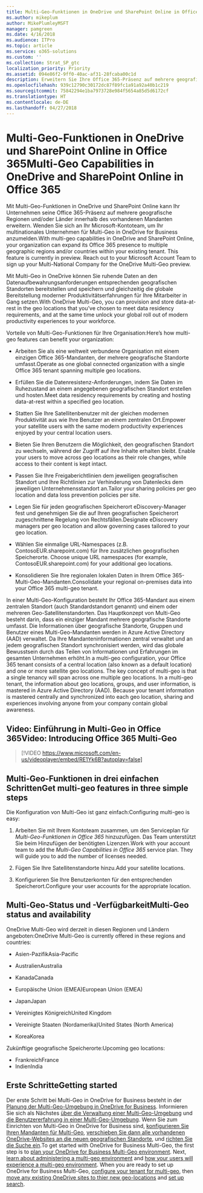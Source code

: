 ```yaml
---
title: Multi-Geo-Funktionen in OneDrive und SharePoint Online in Office 365
ms.author: mikeplum
author: MikePlumleyMSFT
manager: pamgreen
ms.date: 4/16/2018
ms.audience: ITPro
ms.topic: article
ms.service: o365-solutions
ms.custom: ''
ms.collection: Strat_SP_gtc
localization_priority: Priority
ms.assetid: 094e86f2-9ff0-40ac-af31-28fcaba00c1d
description: Erweitern Sie Ihre Office 365-Präsenz auf mehrere geografische Regionen mit Multi-Geo-Funktionen in OneDrive und SharePoint Online.
ms.openlocfilehash: 939c12790c30172dc87f89fc1a91a92a40b1c219
ms.sourcegitcommit: 75842294e1ba7973728e984f5654a85d5d6172cf
ms.translationtype: HT
ms.contentlocale: de-DE
ms.lasthandoff: 04/27/2018
---
```

# <a name="multi-geo-capabilities-in-onedrive-and-sharepoint-online-in-office-365"></a><span data-ttu-id="721e5-103">Multi-Geo-Funktionen in OneDrive und SharePoint Online in Office 365</span><span class="sxs-lookup"><span data-stu-id="721e5-103">Multi-Geo Capabilities in OneDrive and SharePoint Online in Office 365</span></span>

<span data-ttu-id="721e5-p101">Mit Multi-Geo-Funktionen in OneDrive und SharePoint Online kann Ihr Unternehmen seine Office 365-Präsenz auf mehrere geografische Regionen und/oder Länder innerhalb des vorhandenen Mandanten erweitern. Wenden Sie sich an Ihr Microsoft-Kontoteam, um Ihr multinationales Unternehmen für Multi-Geo in OneDrive for Business anzumelden.</span><span class="sxs-lookup"><span data-stu-id="721e5-p101">With multi-geo capabilities in OneDrive and SharePoint Online, your organization can expand its Office 365 presence to multiple geographic regions and/or countries within your existing tenant. This feature is currently in preview. Reach out to your Microsoft Account Team to sign up your Multi-National Company for the OneDrive Multi-Geo preview.</span></span>
  
<span data-ttu-id="721e5-106">Mit Multi-Geo in OneDrive können Sie ruhende Daten an den Datenaufbewahrungsanforderungen entsprechenden geografischen Standorten bereitstellen und speichern und gleichzeitig die globale Bereitstellung moderner Produktivitätserfahrungen für Ihre Mitarbeiter in Gang setzen.</span><span class="sxs-lookup"><span data-stu-id="721e5-106">With OneDrive Multi-Geo, you can provision and store data-at-rest in the geo locations that you’ve chosen to meet data residency requirements, and at the same time unlock your global roll out of modern productivity experiences to your workforce.</span></span>
  
<span data-ttu-id="721e5-107">Vorteile von Multi-Geo-Funktionen für Ihre Organisation:</span><span class="sxs-lookup"><span data-stu-id="721e5-107">Here’s how multi-geo features can benefit your organization:</span></span>
  
- <span data-ttu-id="721e5-108">Arbeiten Sie als eine weltweit verbundene Organisation mit einem einzigen Office 365-Mandanten, der mehrere geografische Standorte umfasst.</span><span class="sxs-lookup"><span data-stu-id="721e5-108">Operate as one global connected organization with a single Office 365 tenant spanning multiple geo locations.</span></span>
    
- <span data-ttu-id="721e5-109">Erfüllen Sie die Datenresistenz-Anforderungen, indem Sie Daten im Ruhezustand an einem angegebenen geografischen Standort erstellen und hosten.</span><span class="sxs-lookup"><span data-stu-id="721e5-109">Meet data residency requirements by creating and hosting data-at-rest within a specified geo location.</span></span>
    
- <span data-ttu-id="721e5-110">Statten Sie Ihre Satellitenbenutzer mit der gleichen modernen Produktivität aus wie Ihre Benutzer an einem zentralen Ort.</span><span class="sxs-lookup"><span data-stu-id="721e5-110">Empower your satellite users with the same modern productivity experiences enjoyed by your central location users.</span></span>
    
- <span data-ttu-id="721e5-111">Bieten Sie Ihren Benutzern die Möglichkeit, den geografischen Standort zu wechseln, während der Zugriff auf ihre Inhalte erhalten bleibt. </span><span class="sxs-lookup"><span data-stu-id="721e5-111">Enable your users to move across geo locations as their role changes, while access to their content is kept intact.</span></span>
    
- <span data-ttu-id="721e5-112">Passen Sie Ihre Freigaberichtlinien dem  jeweiligen geografischen Standort und Ihre Richtlinien zur Verhinderung von Datenlecks dem jeweiligen Unternehmensstandort an.</span><span class="sxs-lookup"><span data-stu-id="721e5-112">Tailor your sharing policies per geo location and data loss prevention policies per site.</span></span>
    
- <span data-ttu-id="721e5-113">Legen Sie für jeden geografischen Speicherort eDiscovery-Manager fest und genehmigen Sie die auf Ihren geografischen Speicherort zugeschnittene Regelung von Rechtsfällen.</span><span class="sxs-lookup"><span data-stu-id="721e5-113">Designate eDiscovery managers per geo location and allow governing cases tailored to your geo location.</span></span>
    
- <span data-ttu-id="721e5-114">Wählen Sie einmalige URL-Namespaces (z.B. ContosoEUR.sharepoint.com) für Ihre zusätzlichen geografischen Speicherorte. </span><span class="sxs-lookup"><span data-stu-id="721e5-114">Choose unique URL namespaces (for example, ContosoEUR.sharepoint.com) for your additional geo locations.</span></span>
    
- <span data-ttu-id="721e5-115">Konsolidieren Sie Ihre regionalen lokalen Daten in Ihrem Office 365-Multi-Geo-Mandanten.</span><span class="sxs-lookup"><span data-stu-id="721e5-115">Consolidate your regional on-premises data into your Office 365 multi-geo tenant.</span></span>
    
<span data-ttu-id="721e5-p102">In einer Multi-Geo-Konfiguration besteht Ihr Office 365-Mandant aus einem zentralen Standort (auch Standardstandort genannt) und einem oder mehreren Geo-Satellitenstandorten. Das Hauptkonzept von Multi-Geo besteht darin, dass ein einziger Mandant mehrere geografische Standorte umfasst. Die Informationen über geografische Standorte, Gruppen und Benutzer eines Multi-Geo-Mandanten werden in Azure Active Directory (AAD) verwaltet. Da Ihre Mandanteninformationen zentral verwaltet und an jedem geografischen Standort synchronisiert werden, wird das globale Bewusstsein durch das Teilen von Informationen und Erfahrungen im gesamten Unternehmen erhöht.</span><span class="sxs-lookup"><span data-stu-id="721e5-p102">In a multi-geo configuration, your Office 365 tenant consists of a central location (also known as a default location) and one or more satellite geo locations. The key concept of multi-geo is that a single tenancy will span across one multiple geo locations. In a multi-geo tenant, the information about geo locations, groups, and user information, is mastered in Azure Active Directory (AAD). Because your tenant information is mastered centrally and synchronized into each geo location, sharing and experiences involving anyone from your company contain global awareness.</span></span>

## <a name="video-introducing-office-365-multi-geo"></a><span data-ttu-id="721e5-120">Video: Einführung in Multi-Geo in Office 365</span><span class="sxs-lookup"><span data-stu-id="721e5-120">Video: Introducing Office 365 Multi-Geo</span></span>

> [!VIDEO https://www.microsoft.com/en-us/videoplayer/embed/RE1Yk6B?autoplay=false]
  
## <a name="get-multi-geo-features-in-three-simple-steps"></a><span data-ttu-id="721e5-121">Multi-Geo-Funktionen in drei einfachen Schritten</span><span class="sxs-lookup"><span data-stu-id="721e5-121">Get multi-geo features in three simple steps</span></span>

<span data-ttu-id="721e5-122">Die Konfiguration von Multi-Geo ist ganz einfach:</span><span class="sxs-lookup"><span data-stu-id="721e5-122">Configuring multi-geo is easy:</span></span>
  
1. <span data-ttu-id="721e5-p103">Arbeiten Sie mit Ihrem Kontoteam zusammen, um den Serviceplan für _Multi-Geo-Funktionen in Office 365_ hinzuzufügen. Das Team unterstützt Sie beim Hinzufügen der benötigten Lizenzen.</span><span class="sxs-lookup"><span data-stu-id="721e5-p103">Work with your account team to add the _Multi-Geo Capabilities in Office 365_ service plan. They will guide you to add the number of licenses needed.</span></span>
    
2. <span data-ttu-id="721e5-125">Fügen Sie Ihre Satellitenstandorte hinzu.</span><span class="sxs-lookup"><span data-stu-id="721e5-125">Add your satellite locations.</span></span>
    
3. <span data-ttu-id="721e5-126">Konfigurieren Sie Ihre Benutzerkonten für den entsprechenden Speicherort.</span><span class="sxs-lookup"><span data-stu-id="721e5-126">Configure your user accounts for the appropriate location.</span></span>
    
## <a name="multi-geo-status-and-availability"></a><span data-ttu-id="721e5-127">Multi-Geo-Status und -Verfügbarkeit</span><span class="sxs-lookup"><span data-stu-id="721e5-127">Multi-Geo status and availability</span></span>

<span data-ttu-id="721e5-128">OneDrive Multi-Geo wird derzeit in diesen Regionen und Ländern angeboten:</span><span class="sxs-lookup"><span data-stu-id="721e5-128">OneDrive Multi-Geo is currently offered in these regions and countries:</span></span>
  
- <span data-ttu-id="721e5-129">Asien-Pazifik</span><span class="sxs-lookup"><span data-stu-id="721e5-129">Asia-Pacific</span></span>
    
- <span data-ttu-id="721e5-130">Australien</span><span class="sxs-lookup"><span data-stu-id="721e5-130">Australia</span></span>
    
- <span data-ttu-id="721e5-131">Kanada</span><span class="sxs-lookup"><span data-stu-id="721e5-131">Canada</span></span>
    
- <span data-ttu-id="721e5-132">Europäische Union (EMEA)</span><span class="sxs-lookup"><span data-stu-id="721e5-132">European Union (EMEA)</span></span>
    
- <span data-ttu-id="721e5-133">Japan</span><span class="sxs-lookup"><span data-stu-id="721e5-133">Japan</span></span>
    
- <span data-ttu-id="721e5-134">Vereinigtes Königreich</span><span class="sxs-lookup"><span data-stu-id="721e5-134">United Kingdom</span></span>
    
- <span data-ttu-id="721e5-135">Vereinigte Staaten (Nordamerika)</span><span class="sxs-lookup"><span data-stu-id="721e5-135">United States (North America)</span></span>
    
- <span data-ttu-id="721e5-136">Korea</span><span class="sxs-lookup"><span data-stu-id="721e5-136">Korea</span></span>
      
<span data-ttu-id="721e5-137">Zukünftige geografische Speicherorte:</span><span class="sxs-lookup"><span data-stu-id="721e5-137">Upcoming geo locations:</span></span>
  
- <span data-ttu-id="721e5-138">Frankreich</span><span class="sxs-lookup"><span data-stu-id="721e5-138">France</span></span>
- <span data-ttu-id="721e5-139">Indien</span><span class="sxs-lookup"><span data-stu-id="721e5-139">India</span></span>
    
## <a name="getting-started"></a><span data-ttu-id="721e5-140">Erste Schritte</span><span class="sxs-lookup"><span data-stu-id="721e5-140">Getting started</span></span>

<span data-ttu-id="721e5-p104">Der erste Schritt bei Multi-Geo in OneDrive for Business besteht in der [Planung der Multi-Geo-Umgebung in OneDrive for Business](plan-for-multi-geo.md). Informieren Sie sich als Nächstes [über die Verwaltung einer Multi-Geo-Umgebung](administering-a-multi-geo-environment.md) und [die Benutzererfahrung in einer Multi-Geo-Umgebung](multi-geo-user-experience.md). Wenn Sie zum Einrichten von Multi-Geo in OneDrive for Business sind, [konfigurieren Sie Ihren Mandanten für Multi-Geo](multi-geo-tenant-configuration.md), [verschieben Sie dann alle vorhandenen OneDrive-Websites an die neuen geografischen Standorte](move-onedrive-between-geo-locations.md), und [richten Sie die Suche ein](configure-search-for-multi-geo.md).</span><span class="sxs-lookup"><span data-stu-id="721e5-p104">To get started with OneDrive for Business Multi-Geo, the first step is to [plan your OneDrive for Business Multi-Geo environment](plan-for-multi-geo.md). Next, [learn about administering a multi-geo environment](administering-a-multi-geo-environment.md) and [how your users will experience a multi-geo environment](multi-geo-user-experience.md). When you are ready to set up OneDrive for Business Multi-Geo, [configure your tenant for multi-geo](multi-geo-tenant-configuration.md), then [move any existing OneDrive sites to thier new geo-locations](move-onedrive-between-geo-locations.md) and [set up search](configure-search-for-multi-geo.md).</span></span>
